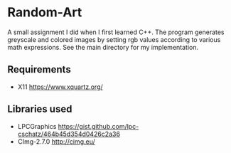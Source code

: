 # Random-Art
A small assignment I did when I first learned C++. The program generates 
greyscale and colored images by setting rgb values according to various math expressions.
See the main directory for my implementation. 

## Requirements
- X11 https://www.xquartz.org/ 

## Libraries used
- LPCGraphics https://gist.github.com/lpc-cschatz/464b45d354d0426c2a36
- CImg-2.7.0 http://cimg.eu/ 
